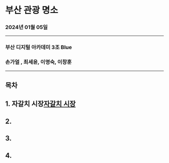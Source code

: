 # 부산 관광 명소  
### 2024년 01월 05일
---
### 부산 디지털 아카데미 3조 Blue
### 손가얼 , 최세윤, 이명숙, 이창훈  
---

## 목차  
## 1. 자갈치 시장[자갈치 시장](project01/gagalchi01.md)
## 2.
## 3.
## 4.



